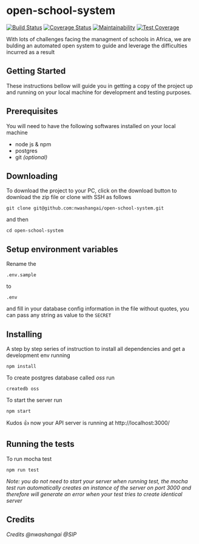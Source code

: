# open-school-system

[![Build Status](https://travis-ci.org/nwashangai/open-school-system.svg?branch=develop)](https://travis-ci.org/nwashangai/open-school-system) 
[![Coverage Status](https://coveralls.io/repos/github/nwashangai/open-school-system/badge.svg?branch=ch-server-setup-2190715)](https://coveralls.io/github/nwashangai/open-school-system?branch=ch-server-setup-2190715) 
[![Maintainability](https://api.codeclimate.com/v1/badges/fd7c02b8732837541f2b/maintainability)](https://codeclimate.com/github/nwashangai/open-school-system/maintainability) 
[![Test Coverage](https://api.codeclimate.com/v1/badges/fd7c02b8732837541f2b/test_coverage)](https://codeclimate.com/github/nwashangai/open-school-system/test_coverage)


With lots of challenges facing the managment of schools in Africa, we are bulding an automated open system to guide and leverage the difficulties incurred as a result

## **Getting Started**

These instructions bellow will guide you in getting a copy of the project up and running on your local machine for development and testing purposes. 

## Prerequisites

You will need to have the following softwares installed on your local machine

  - node js & npm
  - postgres
  - git *(optional)*

## Downloading

To download the project to your PC, click on the download button to download the zip file or clone with SSH as follows

  ```git clone git@github.com:nwashangai/open-school-system.git```

  and then

  ```cd open-school-system```

## Setup environment variables

Rename the 
```
.env.sample
```
to
```
.env
```
and fill in your database config information in the file without quotes, you can pass any string as value to the ```SECRET``` 

## Installing

A step by step series of instruction to install all dependencies and get a development env running

```
npm install
```
To create postgres database called *oss* run
```
createdb oss
```
To start the server run
```
npm start
```
Kudos :+1: now your API server is running at http://localhost:3000/

## Running the tests

To run mocha test
```
npm run test
```
*Note: you do not need to start your server when running test, the mocha test run automatically creates an instance of the server on port 3000 and therefore will generate an error when your test tries to create identical server*

## Credits

*Credits @nwashangai @SIP*